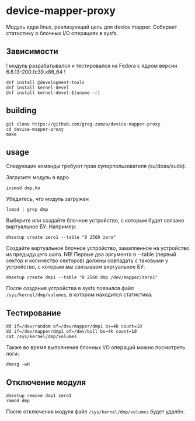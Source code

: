 # device-mapper-proxy
Модуль ядра linux, реализующий цель для device mapper. Собирает статистику о блочных I/O операциях в sysfs.

## Зависимости
! модуль разрабатывался и тестировался на Fedora с ядром версии 6.6.13-200.fc39.x86_64 !
```
dnf install @development-tools
dnf install kernel-devel
dnf install kernel-devel-$(uname -r)
```

## building
```
git clone https://github.com/greg-zamza/device-mapper-proxy
cd device-mapper-proxy
make
```

## usage
Следующие команды требуют прав суперпользователя (su/doas/sudo).

Загрузите модуль в ядро
```
insmod dmp.ko
```

Убедитесь, что модуль загружен
```
lsmod | grep dmp
```

Выберите или создайте блочное устройство, с которым будет связано виртуальное БУ. Например:
```
dmsetup create zero1 --table "0 2560 zero"
```

Создайте виртуальное блочное устройство, замапленное на устройство из предыдущего шага.
NB! Первые два аргумента в --table (первый сектор и количество секторов) должны совпадать с таковыми у устройство, с которым мы связываем виртуальное БУ.
```
dmsetup create dmp1 --table "0 2560 dmp /dev/mapper/zero1"
```
После создания устройства в sysfs появился файл `/sys/kernel/dmp/volumes`, в котором находится статистика.

## Тестирование
```
dd if=/dev/random of=/dev/mapper/dmp1 bs=4k count=10
dd if=/dev/mapper/dmp1 of=/dev/bull bs=4k count=10
cat /sys/kernel/dmp/volumes
```
Также во время выполнения блочных I/O операций можно посмотреть логи:
```
dmesg -wH
```

## Отключение модуля
```
dmsetup remove dmp1 zero1
rmmod dmp
```
После отключения модуля файл `/sys/kernel/dmp/volumes` будет удалён.



